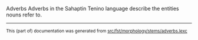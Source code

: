 Adverbs
Adverbs in the Sahaptin Tenino language describe the entities nouns refer to.

* * *

<small>This (part of) documentation was generated from [src/fst/morphology/stems/adverbs.lexc](https://github.com/giellalt/lang-tqn/blob/main/src/fst/morphology/stems/adverbs.lexc)</small>
